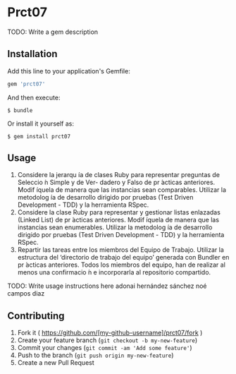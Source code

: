 # Prct07

TODO: Write a gem description

## Installation

Add this line to your application's Gemfile:

```ruby
gem 'prct07'
```

And then execute:

    $ bundle

Or install it yourself as:

    $ gem install prct07

## Usage
1. Considere la jerarqu ́ıa de clases Ruby para representar preguntas de Seleccio ́n Simple y de Ver- dadero y Falso de pr ́acticas anteriores.
Modif ́ıquela de manera que las instancias sean comparables.
Utilizar la metodolog ́ıa de desarrollo dirigido por pruebas (Test Driven Development - TDD) y
la herramienta RSpec.
2. Considere la clase Ruby para representar y gestionar listas enlazadas (Linked List) de pr ́acticas
anteriores.
Modif ́ıquela de manera que las instancias sean enumerables.
Utilizar la metodolog ́ıa de desarrollo dirigido por pruebas (Test Driven Development - TDD) y la herramienta RSpec.
3. Repartir las tareas entre los miembros del Equipo de Trabajo.
Utilizar la estructura del ‘directorio de trabajo del equipo’ generada con Bundler en pr ́acticas
anteriores.
Todos los miembros del equipo, han de realizar al menos una confirmacio ́n e incorporarla al repositorio compartido.

TODO: Write usage instructions here
adonai hernández sánchez
noé campos diaz
## Contributing

1. Fork it ( https://github.com/[my-github-username]/prct07/fork )
2. Create your feature branch (`git checkout -b my-new-feature`)
3. Commit your changes (`git commit -am 'Add some feature'`)
4. Push to the branch (`git push origin my-new-feature`)
5. Create a new Pull Request
